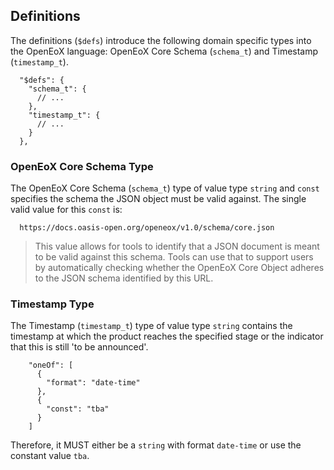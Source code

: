 ## Definitions

The definitions (`$defs`) introduce the following domain specific types into the OpenEoX language:
OpenEoX Core Schema (`schema_t`) and Timestamp (`timestamp_t`).

```
  "$defs": {
    "schema_t": {
      // ...
    },
    "timestamp_t": {
      // ...
    }
  },
```

### OpenEoX Core Schema Type

The OpenEoX Core Schema (`schema_t`) type of value type `string` and `const` specifies the schema the JSON object must be valid against.
The single valid value for this `const` is:

```
  https://docs.oasis-open.org/openeox/v1.0/schema/core.json
```

> This value allows for tools to identify that a JSON document is meant to be valid against this schema.
> Tools can use that to support users by automatically checking whether the OpenEoX Core Object adheres to the JSON schema identified by this URL.

### Timestamp Type

The Timestamp (`timestamp_t`) type of value type `string` contains the timestamp at which the product reaches the specified stage or the indicator that this is still 'to be announced'.

```
    "oneOf": [
      {
        "format": "date-time"
      },
      {
        "const": "tba"
      }
    ]
```

Therefore, it MUST either be a `string` with format `date-time` or use the constant value `tba`.
